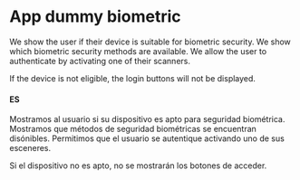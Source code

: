 # App dummy biometric

We show the user if their device is suitable for biometric security.
We show which biometric security methods are available.
We allow the user to authenticate by activating one of their scanners.

If the device is not eligible, the login buttons will not be displayed.

#### ES

Mostramos al usuario si su dispositivo es apto para seguridad biométrica.
Mostramos que métodos de seguridad biométricas se encuentran disónibles.
Permitimos que el usuario se autentique activando uno de sus esceneres.

Si el dispositivo no es apto, no se mostrarán los botones de acceder.

